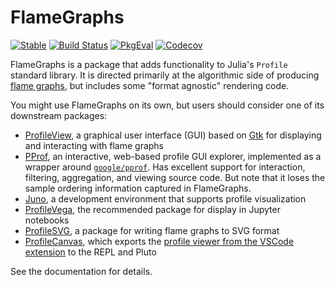 # FlameGraphs

[![Stable](https://img.shields.io/badge/docs-stable-blue.svg)](https://timholy.github.io/FlameGraphs.jl/stable)
[![Build Status](https://travis-ci.com/timholy/FlameGraphs.jl.svg?branch=master)](https://travis-ci.com/timholy/FlameGraphs.jl)
[![PkgEval][pkgeval-img]][pkgeval-url]
[![Codecov](https://codecov.io/gh/timholy/FlameGraphs.jl/branch/master/graph/badge.svg)](https://codecov.io/gh/timholy/FlameGraphs.jl)

FlameGraphs is a package that adds functionality to Julia's `Profile` standard library. It is directed primarily at the algorithmic side of producing [flame graphs](http://www.brendangregg.com/flamegraphs.html), but includes some "format agnostic" rendering code.

You might use FlameGraphs on its own, but users should consider one of its downstream packages:

- [ProfileView](https://github.com/timholy/ProfileView.jl), a graphical user interface (GUI) based on [Gtk](https://github.com/JuliaGraphics/Gtk.jl) for displaying and interacting with flame graphs
- [PProf](https://github.com/JuliaPerf/PProf.jl), an interactive, web-based profile GUI explorer, implemented as a wrapper around [`google/pprof`](https://github.com/google/pprof). Has excellent support for interaction, filtering, aggregation, and viewing source code. But note that it loses the sample ordering information captured in FlameGraphs.
- [Juno](https://junolab.org/), a development environment that supports profile visualization
- [ProfileVega](https://github.com/davidanthoff/ProfileVega.jl), the recommended package for display in Jupyter notebooks
- [ProfileSVG](https://github.com/timholy/ProfileSVG.jl), a package for writing flame graphs to SVG format
- [ProfileCanvas](https://github.com/pfitzseb/ProfileCanvas.jl), which exports the [profile viewer from the VSCode extension](https://www.julia-vscode.org/docs/stable/userguide/profiler/) to the REPL and Pluto 

See the documentation for details.

[pkgeval-img]: https://juliaci.github.io/NanosoldierReports/pkgeval_badges/F/FlameGraphs.svg
[pkgeval-url]: https://juliaci.github.io/NanosoldierReports/pkgeval_badges/report.html
